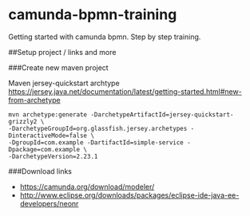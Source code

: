 # camunda-bpmn-training
Getting started with camunda bpmn. Step by step training.

##Setup project / links and more

###Create new maven project

Maven jersey-quickstart archtype
https://jersey.java.net/documentation/latest/getting-started.html#new-from-archetype
```
mvn archetype:generate -DarchetypeArtifactId=jersey-quickstart-grizzly2 \
-DarchetypeGroupId=org.glassfish.jersey.archetypes -DinteractiveMode=false \
-DgroupId=com.example -DartifactId=simple-service -Dpackage=com.example \
-DarchetypeVersion=2.23.1
```

###Download links
- https://camunda.org/download/modeler/
- http://www.eclipse.org/downloads/packages/eclipse-ide-java-ee-developers/neonr
